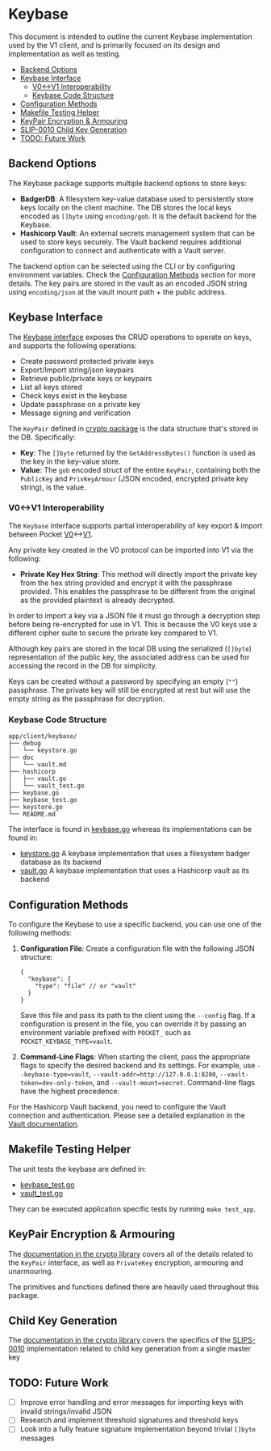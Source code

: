 # Keybase <!-- omit in toc -->

This document is intended to outline the current Keybase implementation used by the V1 client, and is primarily focused on its design and implementation as well as testing.

- [Backend Options](#backend-options)
- [Keybase Interface](#keybase-interface)
  - [V0\<-\>V1 Interoperability](#v0-v1-interoperability)
  - [Keybase Code Structure](#keybase-code-structure)
- [Configuration Methods](#configuration-methods)
- [Makefile Testing Helper](#makefile-testing-helper)
- [KeyPair Encryption \& Armouring](#keypair-encryption--armouring)
- [SLIP-0010 Child Key Generation](#slip-0010-child-key-generation)
- [TODO: Future Work](#todo-future-work)

## Backend Options

The Keybase package supports multiple backend options to store keys:

- **BadgerDB**: A filesystem key-value database used to persistently store keys locally on the client machine. The DB stores the local keys encoded as `[]byte` using `encoding/gob`. It is the default backend for the Keybase.
- **Hashicorp Vault**: An external secrets management system that can be used to store keys securely. The Vault backend requires additional configuration to connect and authenticate with a Vault server.

The backend option can be selected using the CLI or by configuring environment variables. Check the [Configuration Methods](#configuration-methods) section for more details. The key pairs are stored in the vault as an encoded JSON string using `encoding/json` at the vault mount path + the public address.

## Keybase Interface

The [Keybase interface](./keybase.go) exposes the CRUD operations to operate on keys, and supports the following operations:

- Create password protected private keys
- Export/Import string/json keypairs
- Retrieve public/private keys or keypairs
- List all keys stored
- Check keys exist in the keybase
- Update passphrase on a private key
- Message signing and verification

The `KeyPair` defined in [crypto package](../../../shared/crypto) is the data structure that's stored in the DB. Specifically:

- **Key**: The `[]byte` returned by the `GetAddressBytes()` function is used as the key in the key-value store.
- **Value**: The `gob` encoded struct of the entire `KeyPair`, containing both the `PublicKey` and `PrivKeyArmour` (JSON encoded, encrypted private key string), is the value.

### V0<->V1 Interoperability

The `Keybase` interface supports partial interoperability of key export & import between Pocket [V0](https://github.com/pokt-network/pocket-core)<->[V1](https://github.com/pokt-network/pocket).

Any private key created in the V0 protocol can be imported into V1 via the following:

 - **Private Key Hex String**: This method will directly import the private key from the hex string provided and encrypt it with the passphrase provided. This enables the passphrase to be different from the original as the provided plaintext is already decrypted.

In order to import a key via a JSON file it must go through a decryption step before being re-encrypted for use in V1. This is because the V0 keys use a different cipher suite to secure the private key compared to V1.

Although key pairs are stored in the local DB using the serialized (`[]byte`) representation of the public key, the associated address can be used for accessing the record in the DB for simplicity.

Keys can be created without a password by specifying an empty (`""`) passphrase. The private key will still be encrypted at rest but will use the empty string as the passphrase for decryption.

### Keybase Code Structure

```
app/client/keybase/
├── debug
│   └── keystore.go
├── doc
│   └── vault.md
├── hashicorp
│   ├── vault.go
│   └── vault_test.go
├── keybase.go
├── keybase_test.go
├── keystore.go
└── README.md
```

The interface is found in [keybase.go](./keybase.go) whereas its implementations can be found in:

- [keystore.go](./keystore.go) A keybase implementation that uses a filesystem badger database as its backend
- [vault.go](./hashicorp/vault.go) A keybase implementation that uses a Hashicorp vault as its backend

## Configuration Methods

To configure the Keybase to use a specific backend, you can use one of the following methods:

1. **Configuration File**: Create a configuration file with the following JSON structure:

   ```jsonc
   {
     "keybase": {
       "type": "file" // or "vault"
     }
   }
   ```

   Save this file and pass its path to the client using the `--config` flag. If a configuration is present in the file, you can override it by passing an environment variable prefixed with `POCKET_` such as `POCKET_KEYBASE_TYPE=vault`.

2. **Command-Line Flags**: When starting the client, pass the appropriate flags to specify the desired backend and its settings. For example, use `--keybase-type=vault`, `--vault-addr=http://127.0.0.1:8200`, `--vault-token=dev-only-token`, and `--vault-mount=secret`. Command-line flags have the highest precedence.

For the Hashicorp Vault backend, you need to configure the Vault connection and authentication. Please see a detailed explanation in the [Vault documentation](./doc/vault.md).

## Makefile Testing Helper

The unit tests the keybase are defined in:

- [keybase_test.go](./keybase_test.go)
- [vault_test.go](./vault_test.go)

They can be executed application specific tests by running `make test_app`.

## KeyPair Encryption & Armouring

The [documentation in the crypto library](../../../shared/crypto/README.md) covers all of the details related to the `KeyPair` interface, as well as `PrivateKey` encryption, armouring and unarmouring.

The primitives and functions defined there are heavily used throughout this package.

## Child Key Generation

The [documentation in the crypto library](../../../shared/crypto/README.md) covers the specifics of the [SLIPS-0010](https://github.com/satoshilabs/slips/blob/master/slip-0010.md) implementation related to child key generation from a single master key

## TODO: Future Work

- [ ] Improve error handling and error messages for importing keys with invalid strings/invalid JSON
- [ ] Research and implement threshold signatures and threshold keys
- [ ] Look into a fully feature signature implementation beyond trivial `[]byte` messages

<!-- GITHUB_WIKI: app/client/keybase -->
